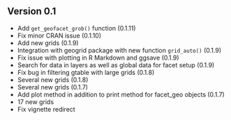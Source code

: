 Version 0.1
----------------------------------------------------------------------

- Add `get_geofacet_grob()` function (0.1.11)
- Fix minor CRAN issue (0.1.10)
- Add new grids (0.1.9)
- Integration with geogrid package with new function `grid_auto()` (0.1.9)
- Fix issue with plotting in R Markdown and ggsave (0.1.9)
- Search for data in layers as well as global data for facet setup (0.1.9)
- Fix bug in filtering gtable with large grids (0.1.8)
- Several new grids (0.1.8)
- Several new grids (0.1.7)
- Add plot method in addition to print method for facet_geo objects (0.1.7)
- 17 new grids
- Fix vignette redirect
